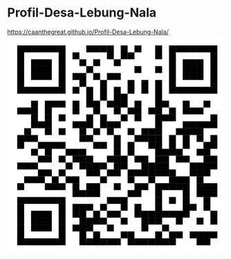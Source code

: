 # Profil-Desa-Lebung-Nala
https://caanthegreat.github.io/Profil-Desa-Lebung-Nala/
![GitHub Logo](ProfilDesaLebungNala.png)
